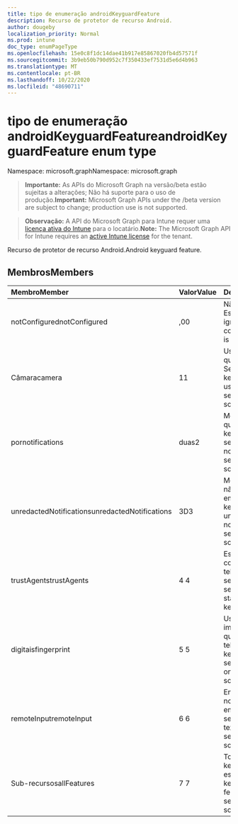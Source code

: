 ```yaml
---
title: tipo de enumeração androidKeyguardFeature
description: Recurso de protetor de recurso Android.
author: dougeby
localization_priority: Normal
ms.prod: intune
doc_type: enumPageType
ms.openlocfilehash: 15e0c8f1dc14dae41b917e85867020fb4d57571f
ms.sourcegitcommit: 3b9eb50b790d952c7f350433ef7531d5e6d4b963
ms.translationtype: MT
ms.contentlocale: pt-BR
ms.lasthandoff: 10/22/2020
ms.locfileid: "48690711"
---
```

# <a name="androidkeyguardfeature-enum-type"></a><span data-ttu-id="bf209-103">tipo de enumeração androidKeyguardFeature</span><span class="sxs-lookup"><span data-stu-id="bf209-103">androidKeyguardFeature enum type</span></span>

<span data-ttu-id="bf209-104">Namespace: microsoft.graph</span><span class="sxs-lookup"><span data-stu-id="bf209-104">Namespace: microsoft.graph</span></span>

> <span data-ttu-id="bf209-105">**Importante:** As APIs do Microsoft Graph na versão/beta estão sujeitas a alterações; Não há suporte para o uso de produção.</span><span class="sxs-lookup"><span data-stu-id="bf209-105">**Important:** Microsoft Graph APIs under the /beta version are subject to change; production use is not supported.</span></span>

> <span data-ttu-id="bf209-106">**Observação:** A API do Microsoft Graph para Intune requer uma [licença ativa do Intune](https://go.microsoft.com/fwlink/?linkid=839381) para o locatário.</span><span class="sxs-lookup"><span data-stu-id="bf209-106">**Note:** The Microsoft Graph API for Intune requires an [active Intune license](https://go.microsoft.com/fwlink/?linkid=839381) for the tenant.</span></span>

<span data-ttu-id="bf209-107">Recurso de protetor de recurso Android.</span><span class="sxs-lookup"><span data-stu-id="bf209-107">Android keyguard feature.</span></span>

## <a name="members"></a><span data-ttu-id="bf209-108">Membros</span><span class="sxs-lookup"><span data-stu-id="bf209-108">Members</span></span>
|<span data-ttu-id="bf209-109">Membro</span><span class="sxs-lookup"><span data-stu-id="bf209-109">Member</span></span>|<span data-ttu-id="bf209-110">Valor</span><span class="sxs-lookup"><span data-stu-id="bf209-110">Value</span></span>|<span data-ttu-id="bf209-111">Descrição</span><span class="sxs-lookup"><span data-stu-id="bf209-111">Description</span></span>|
|:---|:---|:---|
|<span data-ttu-id="bf209-112">notConfigured</span><span class="sxs-lookup"><span data-stu-id="bf209-112">notConfigured</span></span>|<span data-ttu-id="bf209-113">,0</span><span class="sxs-lookup"><span data-stu-id="bf209-113">0</span></span>|<span data-ttu-id="bf209-114">Não configurado; Esse valor é ignorado.</span><span class="sxs-lookup"><span data-stu-id="bf209-114">Not configured; this value is ignored.</span></span>|
|<span data-ttu-id="bf209-115">Câmara</span><span class="sxs-lookup"><span data-stu-id="bf209-115">camera</span></span>|<span data-ttu-id="bf209-116">1</span><span class="sxs-lookup"><span data-stu-id="bf209-116">1</span></span>|<span data-ttu-id="bf209-117">Uso da câmera quando em telas do Secure keyguard.</span><span class="sxs-lookup"><span data-stu-id="bf209-117">Camera usage when on secure keyguard screens.</span></span>|
|<span data-ttu-id="bf209-118">por</span><span class="sxs-lookup"><span data-stu-id="bf209-118">notifications</span></span>|<span data-ttu-id="bf209-119">duas</span><span class="sxs-lookup"><span data-stu-id="bf209-119">2</span></span>|<span data-ttu-id="bf209-120">Mostrar notificações quando em telas do keyguard seguras.</span><span class="sxs-lookup"><span data-stu-id="bf209-120">Showing notifications when on secure keyguard screens.</span></span>|
|<span data-ttu-id="bf209-121">unredactedNotifications</span><span class="sxs-lookup"><span data-stu-id="bf209-121">unredactedNotifications</span></span>|<span data-ttu-id="bf209-122">3D</span><span class="sxs-lookup"><span data-stu-id="bf209-122">3</span></span>|<span data-ttu-id="bf209-123">Mostrar notificações não redigidas quando em telas do Secure keyguard.</span><span class="sxs-lookup"><span data-stu-id="bf209-123">Showing unredacted notifications when on secure keyguard screens.</span></span>|
|<span data-ttu-id="bf209-124">trustAgents</span><span class="sxs-lookup"><span data-stu-id="bf209-124">trustAgents</span></span>|<span data-ttu-id="bf209-125">4 </span><span class="sxs-lookup"><span data-stu-id="bf209-125">4</span></span>|<span data-ttu-id="bf209-126">Estado do agente de confiança quando em telas de proteção de segurança seguras.</span><span class="sxs-lookup"><span data-stu-id="bf209-126">Trust agent state when on secure keyguard screens.</span></span>|
|<span data-ttu-id="bf209-127">digitais</span><span class="sxs-lookup"><span data-stu-id="bf209-127">fingerprint</span></span>|<span data-ttu-id="bf209-128">5 </span><span class="sxs-lookup"><span data-stu-id="bf209-128">5</span></span>|<span data-ttu-id="bf209-129">Uso do sensor de impressão digital quando estiver em telas do Secure keyguard.</span><span class="sxs-lookup"><span data-stu-id="bf209-129">Fingerprint sensor usage when on secure keyguard screens.</span></span>|
|<span data-ttu-id="bf209-130">remoteInput</span><span class="sxs-lookup"><span data-stu-id="bf209-130">remoteInput</span></span>|<span data-ttu-id="bf209-131">6 </span><span class="sxs-lookup"><span data-stu-id="bf209-131">6</span></span>|<span data-ttu-id="bf209-132">Entrada de texto de notificação quando em telas de keyguard seguras.</span><span class="sxs-lookup"><span data-stu-id="bf209-132">Notification text entry when on secure keyguard screens.</span></span>|
|<span data-ttu-id="bf209-133">Sub-recursos</span><span class="sxs-lookup"><span data-stu-id="bf209-133">allFeatures</span></span>|<span data-ttu-id="bf209-134">7 </span><span class="sxs-lookup"><span data-stu-id="bf209-134">7</span></span>|<span data-ttu-id="bf209-135">Todos os recursos de keyguard quando estão no Secure keyguard.</span><span class="sxs-lookup"><span data-stu-id="bf209-135">All keyguard features when on secure keyguard screens.</span></span>|





